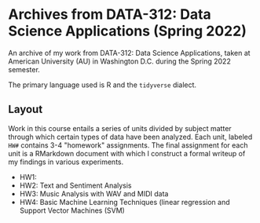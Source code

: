 # Archives from DATA-312: Data Science Applications (Spring 2022)
An archive of my work from DATA-312: Data Science Applications, taken at American University (AU) in Washington D.C. during the Spring 2022 semester.

The primary language used is R and the `tidyverse` dialect.

## Layout
Work in this course entails a series of units divided by subject matter through which certain types of data have been analyzed. Each unit, labeled `HW#` contains 3-4 "homework" assignments. The final assignment for each unit is a RMarkdown document with which I construct a formal writeup of my findings in various experiments.

- HW1:
- HW2: Text and Sentiment Analysis
- HW3: Music Analysis with WAV and MIDI data
- HW4: Basic Machine Learning Techniques (linear regression and Support Vector Machines (SVM)
